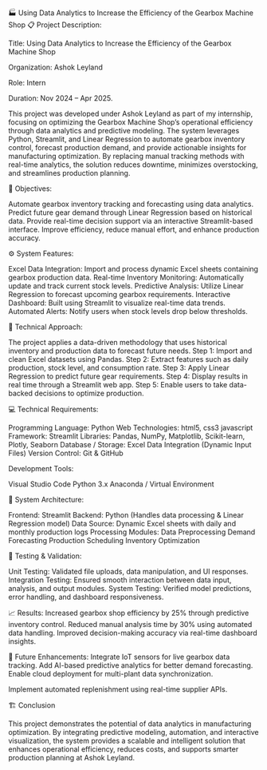 🏭 Using Data Analytics to Increase the Efficiency of the Gearbox Machine Shop
📋 Project Description:

Title: Using Data Analytics to Increase the Efficiency of the Gearbox Machine Shop

Organization: Ashok Leyland

Role: Intern

Duration: Nov 2024 – Apr 2025.

This project was developed under Ashok Leyland as part of my internship, 
focusing on optimizing the Gearbox Machine Shop’s operational efficiency through data analytics and predictive modeling.
The system leverages Python, Streamlit, and Linear Regression to automate gearbox inventory control, 
forecast production demand, and provide actionable insights for manufacturing optimization. 
By replacing manual tracking methods with real-time analytics, the solution reduces downtime, 
minimizes overstocking, and streamlines production planning.

🎯 Objectives:

Automate gearbox inventory tracking and forecasting using data analytics.
Predict future gear demand through Linear Regression based on historical data.
Provide real-time decision support via an interactive Streamlit-based interface.
Improve efficiency, reduce manual effort, and enhance production accuracy.

⚙️ System Features:

Excel Data Integration: Import and process dynamic Excel sheets containing gearbox production data.
Real-time Inventory Monitoring: Automatically update and track current stock levels.
Predictive Analysis: Utilize Linear Regression to forecast upcoming gearbox requirements.
Interactive Dashboard: Built using Streamlit to visualize real-time data trends.
Automated Alerts: Notify users when stock levels drop below thresholds.


🧠 Technical Approach:

The project applies a data-driven methodology that uses historical inventory and production data to forecast future needs.
Step 1: Import and clean Excel datasets using Pandas.
Step 2: Extract features such as daily production, stock level, and consumption rate.
Step 3: Apply Linear Regression to predict future gear requirements.
Step 4: Display results in real time through a Streamlit web app.
Step 5: Enable users to take data-backed decisions to optimize production.

💻 Technical Requirements:

Programming Language: Python
Web Technologies: html5, css3 javascript
Framework: Streamlit
Libraries: Pandas, NumPy, Matplotlib, Scikit-learn, Plotly, Seaborn
Database / Storage: Excel Data Integration (Dynamic Input Files)
Version Control: Git & GitHub

Development Tools:

Visual Studio Code
Python 3.x
Anaconda / Virtual Environment

🧩 System Architecture:

Frontend: Streamlit 
Backend: Python (Handles data processing & Linear Regression model)
Data Source: Dynamic Excel sheets with daily and monthly production logs
Processing Modules:
Data Preprocessing
Demand Forecasting
Production Scheduling
Inventory Optimization

🔬 Testing & Validation:

Unit Testing: Validated file uploads, data manipulation, and UI responses.
Integration Testing: Ensured smooth interaction between data input, analysis, and output modules.
System Testing: Verified model predictions, error handling, and dashboard responsiveness.

📈 Results:
Increased gearbox shop efficiency by 25% through predictive inventory control.
Reduced manual analysis time by 30% using automated data handling.
Improved decision-making accuracy via real-time dashboard insights.

🚀 Future Enhancements:
Integrate IoT sensors for live gearbox data tracking.
Add AI-based predictive analytics for better demand forecasting.
Enable cloud deployment for multi-plant data synchronization.

Implement automated replenishment using real-time supplier APIs.

🏗️ Conclusion

This project demonstrates the potential of data analytics in manufacturing optimization. By integrating predictive modeling, automation, and interactive visualization, the system provides a scalable and intelligent solution that enhances operational efficiency, reduces costs, and supports smarter production planning at Ashok Leyland.
